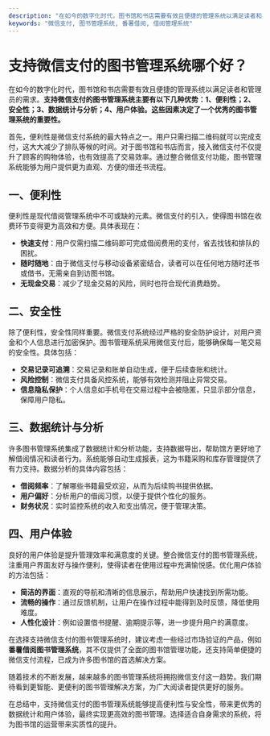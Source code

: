 ```yaml
---
description: "在如今的数字化时代，图书馆和书店需要有效且便捷的管理系统以满足读者和管理员的需求。**支持微信支付的图书管理系统主要有以下几种优势：1、便利性；2、安全性；3、数据统计与分析；4、用户体验。这些因素决定了一个优秀的图书管理系统的重要性。** "
keywords: "微信支付, 图书管理系统, 番薯借阅, 借阅管理系统"
---
```

# 支持微信支付的图书管理系统哪个好？

在如今的数字化时代，图书馆和书店需要有效且便捷的管理系统以满足读者和管理员的需求。**支持微信支付的图书管理系统主要有以下几种优势：1、便利性；2、安全性；3、数据统计与分析；4、用户体验。这些因素决定了一个优秀的图书管理系统的重要性。** 

首先，便利性是微信支付系统的最大特点之一。用户只需扫描二维码就可以完成支付，这大大减少了排队等候的时间。对于图书馆和书店而言，接入微信支付不仅提升了顾客的购物体验，也有效提高了交易效率。通过整合微信支付功能，图书管理系统能够为用户提供更为直观、方便的借还书流程。

## 一、便利性

便利性是现代借阅管理系统中不可或缺的元素。微信支付的引入，使得图书馆在收费环节变得更为高效和方便。具体表现在：

- **快速支付**：用户仅需扫描二维码即可完成借阅费用的支付，省去找钱和排队的困扰。
- **随时随地**：由于微信支付与移动设备紧密结合，读者可以在任何地方随时还书或借书，无需亲自到访图书馆。
- **无现金交易**：减少了现金交易的风险，同时也符合现代消费趋势。

## 二、安全性

除了便利性，安全性同样重要。微信支付系统经过严格的安全防护设计，对用户资金和个人信息进行加密保护。图书管理系统采用微信支付后，能够确保每一笔交易的安全性。具体包括：

- **交易记录可追溯**：交易记录和账单自动生成，便于后续查账和统计。
- **风险控制**：微信支付具备风控系统，能够有效检测并阻止异常交易。
- **信息隐私保护**：个人信息如手机号在交易过程中会被隐匿，只显示部分信息，保障用户隐私。

## 三、数据统计与分析

许多图书管理系统集成了数据统计和分析功能，支持数据导出，帮助馆方更好地了解借阅情况和读者行为。系统能够自动生成报表，这为书籍采购和库存管理提供了有力支持。数据分析的具体内容包括：

- **借阅频率**：了解哪些书籍最受欢迎，从而为后续购书提供依据。
- **用户偏好**：分析用户的借阅习惯，以便于提供个性化的服务。
- **财务状况**：实时监控系统的收入和支出情况，便于管理决策。

## 四、用户体验

良好的用户体验是提升管理效率和满意度的关键。整合微信支付的图书管理系统，注重用户界面友好与操作便利，使得读者在使用过程中充满愉悦感。优化用户体验的方法包括：

- **简洁的界面**：直观的导航和清晰的信息展示，帮助用户快速找到所需功能。
- **流畅的操作**：通过反馈机制，让用户在操作过程中能得到及时反馈，降低使用难度。
- **人性化设计**：例如设置借书提醒、逾期提示等，进一步提升用户的满意度。

在选择支持微信支付的图书管理系统时，建议考虑一些经过市场验证的产品，例如**番薯借阅图书管理系统**，其不仅提供了全面的图书馆管理功能，还支持简单便捷的微信支付流程，已成为许多图书馆的首选解决方案。 

随着技术的不断发展，越来越多的图书管理系统将拥抱微信支付这一趋势。我们期待看到更智能、更便利的图书管理解决方案，为广大阅读者提供更好的服务。

在总结中，支持微信支付的图书管理系统能够提高便利性与安全性，带来更优秀的数据统计和用户体验，最终实现更高效的图书管理。选择适合自身需求的系统，将为图书馆的运营带来实质性的提升。

